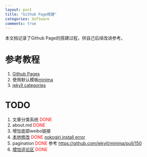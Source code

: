 ```yaml
---
layout: post
title: "Github Page搭建"
categories: Software
comments: true
---
```

本文档记录了Github Page的搭建过程，供自己后续改进参考。

# 参考教程
1. [Github Pages](https://pages.github.com/)
2. 使用默认模板[minima](https://github.com/jekyll/minima)
3. [jekyll categories](https://blog.webjeda.com/jekyll-categories/)

# TODO
1. 文章分类系统 <font color="red">DONE</font>
2. about.md <font color="red">DONE</font>
3. 增加底部weibo链接 
4. [本地修改](https://help.github.com/articles/setting-up-your-github-pages-site-locally-with-jekyll/#step-2-install-jekyll-using-bundler) <font color="red">DONE</font> [nokogiri install error](/software/2018/08/30/nokogiri-problem.html)
5. pagination <font color="red">DONE</font> 参考 https://github.com/jekyll/minima/pull/150
6. [增加评论区](https://github.com/jekyll/minima) <font color="red">DONE</font>